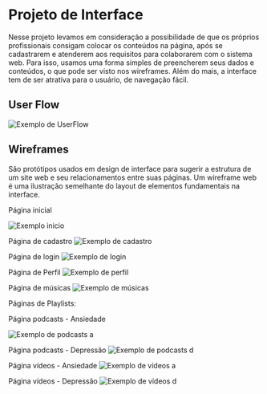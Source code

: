 
# Projeto de Interface

Nesse projeto levamos em consideração a possibilidade de que os próprios profissionais consigam colocar os conteúdos na página, após se cadastrarem e atenderem aos requisitos para colaborarem com o sistema web. Para isso, usamos uma forma simples de preencherem seus dados e conteúdos, o que pode ser visto nos wireframes. Além do mais, a interface tem de ser atrativa para o usuário, de navegação fácil.

## User Flow

![Exemplo de UserFlow](https://user-images.githubusercontent.com/89889483/135008788-1ec337a7-7be3-4f7b-b273-69de412a6f9a.png)


## Wireframes

São protótipos usados em design de interface para sugerir a estrutura de um site web e seu relacionamentos entre suas páginas. Um wireframe web é uma ilustração semelhante do layout de elementos fundamentais na interface.

Página inicial

![Exemplo inicio](https://user-images.githubusercontent.com/89880127/136577346-37095301-7c37-4096-835e-ac266ae45fe4.png)

Página de cadastro
![Exemplo de cadastro](https://user-images.githubusercontent.com/89889483/134837960-307b236d-7b75-45d2-bed7-3e594a96072a.png)

Página de login
![Exemplo de login](https://user-images.githubusercontent.com/90360461/134836375-5f40c45b-a424-43df-b9dd-315d8196ffe0.png)

Página de Perfil
![Exemplo de perfil](https://user-images.githubusercontent.com/89946889/136638664-4e84db3a-c916-4ec1-a15b-e93fcccf6903.PNG)

Página de músicas
![Exemplo de músicas](https://user-images.githubusercontent.com/90011477/136579069-b5e6ed3f-b2dd-4248-b433-7ed4895a5a73.jpeg)

Páginas de Playlists:

Página podcasts - Ansiedade

![Exemplo de podcasts a](https://user-images.githubusercontent.com/65237061/136591075-cbff082f-04f6-45ce-bf64-723cfafea573.png)

Página podcasts - Depressão
![Exemplo de podcasts d](https://user-images.githubusercontent.com/65237061/136591021-0b7b5de2-2d1b-4290-b52b-acaadb9d11d0.png)

Página vídeos - Ansiedade
![Exemplo de vídeos a](https://user-images.githubusercontent.com/65237061/136590725-0021ea55-5414-46d7-b6cf-919a3c658a88.png)

Página vídeos - Depressão
![Exemplo de vídeos d](https://user-images.githubusercontent.com/65237061/136590698-547bfb10-8e8d-4994-a7bc-374e122af948.png)



 
